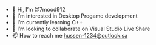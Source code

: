 - 👋 Hi, I’m @7mood912
- 👀 I’m interested in Desktop Progame development
- 🌱 I’m currently learning C++
- 💞️ I’m looking to collaborate on Visual Studio Live Share
- 📫 How to reach me hussen-1234@outlook.sa

<!---
7mood912/7mood912 is a ✨ special ✨ repository because its `README.md` (this file) appears on your GitHub profile.
You can click the Preview link to take a look at your changes.
--->
